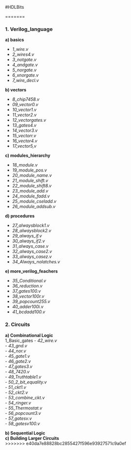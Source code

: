 #HDLBits

  
=======
### 1. Verilog_language <br />
  **a) basics** <br />
  - *1_wire.v* <br />
  - *2_wires4.v* <br />
  - *3_notgate.v* <br />
  - *4_andgate.v* <br />
  - *5_norgate.v* <br />
  - *6_xnorgate.v* <br />
  - *7_wire_decl.v* <br />
     
  **b) vectors** <br />
  - *8_chip7458.v* <br />
  - *09_vector0.v* <br />
  - *10_vector1.v* <br />
  - *11_vector2.v* <br />
  - *12_vectorgates.v* <br />
  - *13_gates4.v* <br />
  - *14_vector3.v* <br />
  - *15_vectorr.v* <br />
  - *16_vector4.v* <br />
  - *17_vector5,v* <br />
       
  **c) modules_hierarchy** <br />
  - *18_module.v* <br />
  - *19_module_pos.v*  <br />
  - *20_module_name.v*  <br />
  - *21_module_shift.v*  <br />
  - *22_module_shift8.v*  <br />
  - *23_module_add.v*  <br />
  - *24_module_fadd.v*  <br />
  - *25_module_cseladd.v*  <br />
  - *26_module_addsub.v*  <br />

  **d) procedures** <br />
  - *27_alwaysblock1.v* <br />
  - *28_alwaysblock2.v* <br />
  - *29_always_if.v* <br />
  - *30_always_if2.v* <br />
  - *31_always_case.v* <br />
  - *32_always_case2.v* <br />
  - *33_always_casez.v* <br />
  - *34_Always_nolatches.v* <br />
  
  **e) more_verilog_feachers** <br />
  - *35_Conditional.v* <br />
  - *36_reduction.v* <br />
  - *37_gates100.v* <br />
  - *38_vector100r.v* <br />
  - *39_popcount255.v* <br />
  - *40_adder100i.v* <br />
  - *41_bcdadd100.v* <br />

### 2. Circuits <br />
  **a) Combinational Logic** <br /> 
    1_Basic_gates
    - *42_wire.v*  <br />
    - *43_gnd.v* <br />
    - *44_nor.v* <br />
      - *45_gate1.v* <br />
      - *46_gate2.v* <br />
      - *47_gates3.v* <br /> 
      - *48_7420.v* <br />
      - *49_Truthtable1.v* <br />
      - *50_2_bit_equality.v* <br />
      - *51_ckt1.v* <br />
      - *52_ckt2.v* <br />
      - *53_combine_ckt.v* <br />
      - *54_ringer.v* <br />
      - *55_Thermostat.v* <br />
      - *56_popcount3.v* <br />
      - *57_gatesv.v* <br />
      - *58_gatesv100.v* <br />

                     

  **b) Sequential Logic** <br />
  **c) Building Larger Circuits** <br />
				>>>>>>> e40da7e88828bc2855427f596e93927571c9a0ef

